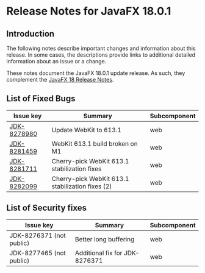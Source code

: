 # Release Notes for JavaFX 18.0.1

## Introduction

The following notes describe important changes and information about this release. In some cases, the descriptions provide links to additional detailed information about an issue or a change.

These notes document the JavaFX 18.0.1 update release. As such, they complement
the [JavaFX 18 Release Notes](https://github.com/openjdk/jfx/blob/jfx18/doc-files/release-notes-18.md).

## List of Fixed Bugs

Issue key|Summary|Subcomponent
---------|-------|------------
[JDK-8278980](https://bugs.openjdk.java.net/browse/JDK-8278980)|Update WebKit to 613.1|web
[JDK-8281459](https://bugs.openjdk.java.net/browse/JDK-8281459)|WebKit 613.1 build broken on M1|web
[JDK-8281711](https://bugs.openjdk.java.net/browse/JDK-8281711)|Cherry-pick WebKit 613.1 stabilization fixes|web
[JDK-8282099](https://bugs.openjdk.java.net/browse/JDK-8282099)|Cherry-pick WebKit 613.1 stabilization fixes (2)|web

## List of Security fixes

Issue key|Summary|Subcomponent
---------|-------|------------
JDK-8276371 (not public) | Better long buffering | web
JDK-8277465 (not public) | Additional fix for JDK-8276371 | web
